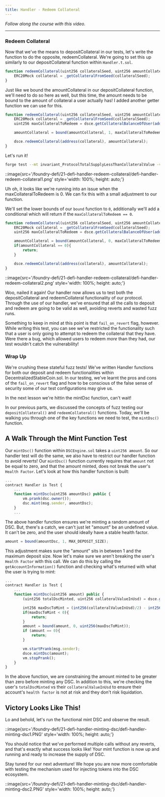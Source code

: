 ```yaml
---
title: Handler - Redeem Collateral
---
```


_Follow along the course with this video._

---

### Redeem Collateral

Now that we've the means to depositCollateral in our tests, let's write the function to do the opposite, redeemCollateral. We're going to set this up similarly to our depositCollateral function within `Handler.t.sol`.

```js
function redeemCollateral(uint256 collateralSeed, uint256 amountCollateral) public {
    ERC20Mock collateral = _getCollateralFromSeed(collateralSeed);
}
```

Just like we bound the amountCollateral in our depositCollateral function, we'll need to do so here as well, but this time, the amount needs to be bound to the amount of collateral a user actually has! I added another getter function we can use for this.

```js
function redeemCollateral(uint256 collateralSeed, uint256 amountCollateral) public {
    ERC20Mock collateral = _getCollateralFromSeed(collateralSeed);
    uint256 maxCollateralToRedeem = dsce.getCollateralBalanceOfUser(address(collateral), msg.sender);

    amountCollateral = bound(amountCollateral, 1, maxCollateralToRedeem);

    dsce.redeemCollateral(address(collateral), amountCollateral);
}
```

Let's run it!

```bash
forge test --mt invariant_ProtocolTotalSupplyLessThanCollateralValue -vvvv
```

::image{src='/foundry-defi/21-defi-handler-redeem-collateral/defi-handler-redeem-collateral1.png' style='width: 100%; height: auto;'}

Uh oh, it looks like we're running into an issue when the maxCollateralToRedeem is 0. We can fix this with a small adjustment to our function.

We'll set the lower bounds of our `bound` function to `0`, additionally we'll add a conditional which will return if the `maxCollateralToRedeem == 0`.

```js
function redeemCollateral(uint256 collateralSeed, uint256 amountCollateral) public {
    ERC20Mock collateral = _getCollateralFromSeed(collateralSeed);
    uint256 maxCollateralToRedeem = dsce.getCollateralBalanceOfUser(address(collateral), msg.sender);

    amountCollateral = bound(amountCollateral, 0, maxCollateralToRedeem);
    if(amountCollateral == 0){
        return;
    }

    dsce.redeemCollateral(address(collateral), amountCollateral);
}
```

::image{src='/foundry-defi/21-defi-handler-redeem-collateral/defi-handler-redeem-collateral2.png' style='width: 100%; height: auto;'}

Woo, nailed it again! Our handler now allows us to test both the depositCollateral and redeemCollateral functionality of our protocol. Through the use of our handler, we've ensured that all the calls to deposit and redeem are going to be valid as well, avoiding reverts and wasted fuzz runs.

Something to keep in mind at this point is that `fail_on_revert` flag, however. While writing this test, you can see we've restricted the functionality such that a user is only going to attempt to redeem the collateral that they have. Were there a bug, which allowed users to redeem _more_ than they had, our test wouldn't catch the vulnerability!

### Wrap Up

We're crushing these stateful fuzz tests! We've written Handler functions for both our deposit and redeem functionalities within DecentralizedStableCoin.sol. In our testing, we've learnt the pros and cons of the `fail_on_revert` flag and how to be conscious of the false sense of security some of our test configurations may give us.

In the next lesson we're hittin the mintDsc function, can't wait!

In our previous parts, we discussed the concepts of fuzz testing our `depositCollateral()` and `redeemCollateral()` functions. Today, we'll be walking you through one of the key functions we need to test, the `mintDsc()` function.

## A Walk Through the Mint Function Test

Our `mintDsc()` function within `DSCEngine.sol` takes a `uint256 amount`. So our handler test will do the same, we also have to restrict our handler function to avoid reverts! Our `mintDsc()` function currently requires that `amount` not be equal to zero, and that the amount minted, does not break the user's `Health Factor`. Let's look at how this handler function is built:

```js
...
contract Handler is Test {
    ...
    function mintDsc(uint256 amountDsc) public {
        vm.prank(dsc.owner());
        dsc.mint(msg.sender, amountDsc);
    }
    ...
```

The above handler function ensures we're minting a random amount of DSC. But, there's a catch, we can't just let "amount" be an undefined value. It can't be zero, and the user should ideally have a stable health factor.

```js
amount = bound(amountDsc, 1, MAX_DEPOSIT_SIZE);
```

This adjustment makes sure the "amount" sits in between 1 and the maximum deposit size. Now let's make sure we aren't breaking the user's `Health Factor` with this call. We can do this by calling the `getAccountInformation()` function and checking what's returned with what the user is trying to mint:

```js
...
contract Handler is Test {
    ...
    function mintDsc(uint256 amount) public {
        (uint256 totalDscMinted, uint256 collateralValueInUsd) = dsce.getAccountInformation(msg.sender);

        int256 maxDscToMint = (int256(collateralValueInUsd)/2) - int256(totalDscMinted);
        if(maxDscToMint < 0){
            return;
        }
        amount = bound(amount, 0, uint256(maxDscToMint));
        if (amount == 0){
            return;
        }

        vm.startPrank(msg.sender);
        dsce.mintDsc(amount);
        vm.stopPrank();
    }
}
```

In the above function, we are constraining the amount minted to be greater than zero before minting any DSC. In addition to this, we're checking the user's `totalDscMinted` vs their `collateralValueInUsd` to ensure their account's `health factor` is not at risk and they don't risk liquidation.

## Victory Looks Like This!

Lo and behold, let's run the functional mint DSC and observe the result.

::image{src='/foundry-defi/21-defi-handler-minting-dsc/defi-handler-minting-dsc1.PNG' style='width: 100%; height: auto;'}

You should notice that we've performed multiple calls without any reverts, and that's exactly what success looks like! Your mint function is now up and running and ready to increase the supply of DSC.

Stay tuned for our next adventure! We hope you are now more comfortable with testing the mechanism used for injecting tokens into the DSC ecosystem.

::image{src='/foundry-defi/21-defi-handler-minting-dsc/defi-handler-minting-dsc2.PNG' style='width: 100%; height: auto;'}
